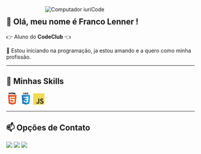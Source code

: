 <img src="https://raw.githubusercontent.com/iuricode/iuricode/e9c1b1ae015e0d1156a1dd433022850afa2fb19d/pc.svg" min-width="400px" max-width="400px" width="400px" align="right" alt="Computador iuriCode">

## 👋 Olá, meu nome é <strong>Franco Lenner !</strong>

👉 Aluno do <strong>CodeClub</strong> 👈

💬 Estou iniciando na programação, ja estou amando e a quero como minha profissão.

----

## 🚀 Minhas Skills
<code><img height="32" src="https://raw.githubusercontent.com/github/explore/80688e429a7d4ef2fca1e82350fe8e3517d3494d/topics/html/html.png" alt="HTML5"/></code>
<code><img height="32" src="https://raw.githubusercontent.com/github/explore/80688e429a7d4ef2fca1e82350fe8e3517d3494d/topics/css/css.png" alt="CSS"/></code>
<code><img height="30" src="https://raw.githubusercontent.com/github/explore/80688e429a7d4ef2fca1e82350fe8e3517d3494d/topics/javascript/javascript.png"></code>

---

## 📫 Opções de Contato
<p align="left">
<a href="https://www.linkedin.com/in/franco-lenner-5622b7195/" alt="Linkedin">
    <img src="https://img.shields.io/badge/-Linkedin-0e76a8?style=flat-square&logo=Linkedin&logoColor=white&link=LINK-DO-SEU-LINKEDIN" /></a>

<a href="https://wa.me/551996934938?text=Vim%20do%20GitHub." alt="WhatsApp">
    <img src="https://img.shields.io/badge/-WhatsApp-25d366?style=flat-square&labelColor=25d366&logo=whatsapp&logoColor=white&link=API-DO-SEU-WHATSAPP"/></a>

<a href="https://www.instagram.com/francolenner_/" alt="Instagram">
    <img src="https://img.shields.io/badge/-Instagram-DF0174?style=flat-square&labelColor=DF0174&logo=instagram&logoColor=white&link=LINK-DO-SEU-INSTAGRAM"/></a>
</p>  
